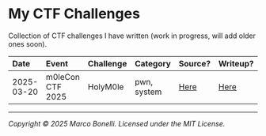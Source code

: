 # My CTF Challenges

Collection of CTF challenges I have written (work in progress, will add older
ones soon).

| Date       | Event            | Challenge | Category    | Source?                           | Writeup?                       |
|:-----------|:-----------------|:----------|:------------|:----------------------------------|:-------------------------------|
| 2025-03-20 | m0leCon CTF 2025 | HolyM0le  | pwn, system | [Here](./challenges/holym0le/src) | [Here](./challenges/holym0le/) |

---

*Copyright &copy; 2025 Marco Bonelli. Licensed under the MIT License.*
